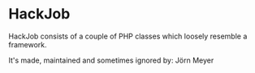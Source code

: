 # HackJob

HackJob consists of a couple of PHP classes which loosely resemble a framework.

It's made, maintained and sometimes ignored by: Jörn Meyer
